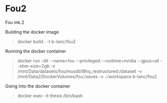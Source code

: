 # Fou2
Fou mk.2

Building the docker image
> docker build . -t b-lanc/fou2

Running the docker container
> docker run -dit --name=fou --privileged --runtime=nvidia --gpus=all --shm-size=2gb -v /mnt/Data/datasets/fou/musdb18hq_restructured:/dataset -v /mnt/Data2/DockerVolumes/fou:/saves -v .:/workspace b-lanc/fou2

Going into the docker container
> docker exec -it thesis /bin/bash